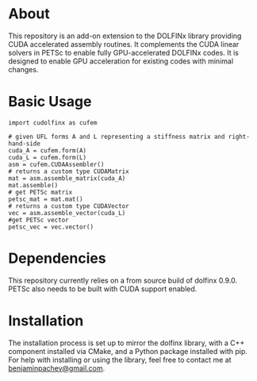 # About

This repository is an add-on extension to the DOLFINx library providing CUDA accelerated assembly routines. It complements the CUDA linear solvers in PETSc to enable fully GPU-accelerated DOLFINx codes. It is designed to enable GPU acceleration for existing codes with minimal changes.

# Basic Usage

```
import cudolfinx as cufem

# given UFL forms A and L representing a stiffness matrix and right-hand-side
cuda_A = cufem.form(A)
cuda_L = cufem.form(L)
asm = cufem.CUDAAssembler()
# returns a custom type CUDAMatrix
mat = asm.assemble_matrix(cuda_A)
mat.assemble()
# get PETSc matrix
petsc_mat = mat.mat()
# returns a custom type CUDAVector
vec = asm.assemble_vector(cuda_L)
#get PETSc vector
petsc_vec = vec.vector()
```

# Dependencies

This repository currently relies on a from source build of dolfinx 0.9.0. PETSc also needs to be built with CUDA support enabled.

# Installation

The installation process is set up to mirror the dolfinx library, with a C++ component installed via CMake, and a Python package installed with pip. For help with installing or using the library, feel free to contact me at benjaminpachev@gmail.com.
